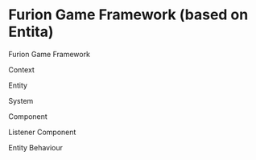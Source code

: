 # Furion Game Framework (based on Entita)
Furion Game Framework





Context

Entity

System

Component

Listener Component

Entity Behaviour
